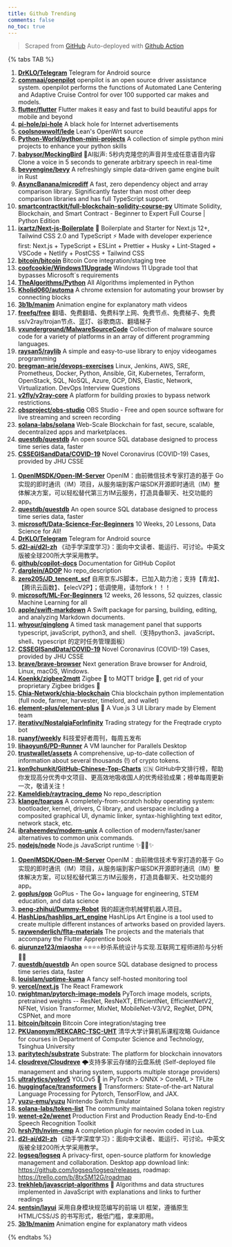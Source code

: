 ```yaml
---
title: Github Trending
comments: false
no_toc: true
---
```


> Scraped from [GitHub](https://github.com/trending)
Auto-deployed with [Github Action](https://docs.github.com/en/actions)

{% tabs TAB %}
<!-- tab Daily -->
1. [**DrKLO/Telegram**](https://github.com/DrKLO/Telegram)
Telegram for Android source
2. [**commaai/openpilot**](https://github.com/commaai/openpilot)
openpilot is an open source driver assistance system. openpilot performs the functions of Automated Lane Centering and Adaptive Cruise Control for over 100 supported car makes and models.
3. [**flutter/flutter**](https://github.com/flutter/flutter)
Flutter makes it easy and fast to build beautiful apps for mobile and beyond
4. [**pi-hole/pi-hole**](https://github.com/pi-hole/pi-hole)
A black hole for Internet advertisements
5. [**coolsnowwolf/lede**](https://github.com/coolsnowwolf/lede)
Lean's OpenWrt source
6. [**Python-World/python-mini-projects**](https://github.com/Python-World/python-mini-projects)
A collection of simple python mini projects to enhance your python skills
7. [**babysor/MockingBird**](https://github.com/babysor/MockingBird)
🚀AI拟声: 5秒内克隆您的声音并生成任意语音内容 Clone a voice in 5 seconds to generate arbitrary speech in real-time
8. [**bevyengine/bevy**](https://github.com/bevyengine/bevy)
A refreshingly simple data-driven game engine built in Rust
9. [**AsyncBanana/microdiff**](https://github.com/AsyncBanana/microdiff)
A fast, zero dependency object and array comparison library. Significantly faster than most other deep comparison libraries and has full TypeScript support.
10. [**smartcontractkit/full-blockchain-solidity-course-py**](https://github.com/smartcontractkit/full-blockchain-solidity-course-py)
Ultimate Solidity, Blockchain, and Smart Contract - Beginner to Expert Full Course | Python Edition
11. [**ixartz/Next-js-Boilerplate**](https://github.com/ixartz/Next-js-Boilerplate)
🚀 Boilerplate and Starter for Next.js 12+, Tailwind CSS 2.0 and TypeScript ⚡️ Made with developer experience first: Next.js + TypeScript + ESLint + Prettier + Husky + Lint-Staged + VSCode + Netlify + PostCSS + Tailwind CSS
12. [**bitcoin/bitcoin**](https://github.com/bitcoin/bitcoin)
Bitcoin Core integration/staging tree
13. [**coofcookie/Windows11Upgrade**](https://github.com/coofcookie/Windows11Upgrade)
Windows 11 Upgrade tool that bypasses Microsoft´s requirements
14. [**TheAlgorithms/Python**](https://github.com/TheAlgorithms/Python)
All Algorithms implemented in Python
15. [**Kholid060/automa**](https://github.com/Kholid060/automa)
A chrome extension for automating your browser by connecting blocks
16. [**3b1b/manim**](https://github.com/3b1b/manim)
Animation engine for explanatory math videos
17. [**freefq/free**](https://github.com/freefq/free)
翻墙、免费翻墙、免费科学上网、免费节点、免费梯子、免费ss/v2ray/trojan节点、蓝灯、谷歌商店、翻墙梯子
18. [**vxunderground/MalwareSourceCode**](https://github.com/vxunderground/MalwareSourceCode)
Collection of malware source code for a variety of platforms in an array of different programming languages.
19. [**raysan5/raylib**](https://github.com/raysan5/raylib)
A simple and easy-to-use library to enjoy videogames programming
20. [**bregman-arie/devops-exercises**](https://github.com/bregman-arie/devops-exercises)
Linux, Jenkins, AWS, SRE, Prometheus, Docker, Python, Ansible, Git, Kubernetes, Terraform, OpenStack, SQL, NoSQL, Azure, GCP, DNS, Elastic, Network, Virtualization. DevOps Interview Questions
21. [**v2fly/v2ray-core**](https://github.com/v2fly/v2ray-core)
A platform for building proxies to bypass network restrictions.
22. [**obsproject/obs-studio**](https://github.com/obsproject/obs-studio)
OBS Studio - Free and open source software for live streaming and screen recording
23. [**solana-labs/solana**](https://github.com/solana-labs/solana)
Web-Scale Blockchain for fast, secure, scalable, decentralized apps and marketplaces.
24. [**questdb/questdb**](https://github.com/questdb/questdb)
An open source SQL database designed to process time series data, faster
25. [**CSSEGISandData/COVID-19**](https://github.com/CSSEGISandData/COVID-19)
Novel Coronavirus (COVID-19) Cases, provided by JHU CSSE
<!-- endtab -->
<!-- tab Weekly -->
1. [**OpenIMSDK/Open-IM-Server**](https://github.com/OpenIMSDK/Open-IM-Server)
OpenIM：由前微信技术专家打造的基于 Go 实现的即时通讯（IM）项目，从服务端到客户端SDK开源即时通讯（IM）整体解决方案，可以轻松替代第三方IM云服务，打造具备聊天、社交功能的app。
2. [**questdb/questdb**](https://github.com/questdb/questdb)
An open source SQL database designed to process time series data, faster
3. [**microsoft/Data-Science-For-Beginners**](https://github.com/microsoft/Data-Science-For-Beginners)
10 Weeks, 20 Lessons, Data Science for All!
4. [**DrKLO/Telegram**](https://github.com/DrKLO/Telegram)
Telegram for Android source
5. [**d2l-ai/d2l-zh**](https://github.com/d2l-ai/d2l-zh)
《动手学深度学习》：面向中文读者、能运行、可讨论。中英文版被全球200所大学采用教学。
6. [**github/copilot-docs**](https://github.com/github/copilot-docs)
Documentation for GitHub Copilot
7. [**darglein/ADOP**](https://github.com/darglein/ADOP)
No repo_description
8. [**zero205/JD_tencent_scf**](https://github.com/zero205/JD_tencent_scf)
自用京东JS脚本，已加入助力池；支持【青龙】、【腾讯云函数】、【elecV2P】；低调使用，请勿fork！！！
9. [**microsoft/ML-For-Beginners**](https://github.com/microsoft/ML-For-Beginners)
12 weeks, 26 lessons, 52 quizzes, classic Machine Learning for all
10. [**apple/swift-markdown**](https://github.com/apple/swift-markdown)
A Swift package for parsing, building, editing, and analyzing Markdown documents.
11. [**whyour/qinglong**](https://github.com/whyour/qinglong)
A timed task management panel that supports typescript, javaScript, python3, and shell.（支持python3、javaScript、shell、typescript 的定时任务管理面板）
12. [**CSSEGISandData/COVID-19**](https://github.com/CSSEGISandData/COVID-19)
Novel Coronavirus (COVID-19) Cases, provided by JHU CSSE
13. [**brave/brave-browser**](https://github.com/brave/brave-browser)
Next generation Brave browser for Android, Linux, macOS, Windows.
14. [**Koenkk/zigbee2mqtt**](https://github.com/Koenkk/zigbee2mqtt)
Zigbee 🐝 to MQTT bridge 🌉, get rid of your proprietary Zigbee bridges 🔨
15. [**Chia-Network/chia-blockchain**](https://github.com/Chia-Network/chia-blockchain)
Chia blockchain python implementation (full node, farmer, harvester, timelord, and wallet)
16. [**element-plus/element-plus**](https://github.com/element-plus/element-plus)
🎉 A Vue.js 3 UI Library made by Element team
17. [**iterativv/NostalgiaForInfinity**](https://github.com/iterativv/NostalgiaForInfinity)
Trading strategy for the Freqtrade crypto bot
18. [**ruanyf/weekly**](https://github.com/ruanyf/weekly)
科技爱好者周刊，每周五发布
19. [**lihaoyun6/PD-Runner**](https://github.com/lihaoyun6/PD-Runner)
A VM launcher for Parallels Desktop
20. [**trustwallet/assets**](https://github.com/trustwallet/assets)
A comprehensive, up-to-date collection of information about several thousands (!) of crypto tokens.
21. [**kon9chunkit/GitHub-Chinese-Top-Charts**](https://github.com/kon9chunkit/GitHub-Chinese-Top-Charts)
🇨🇳 GitHub中文排行榜，帮助你发现高分优秀中文项目、更高效地吸收国人的优秀经验成果；榜单每周更新一次，敬请关注！
22. [**Kameldieb/raytracing_demo**](https://github.com/Kameldieb/raytracing_demo)
No repo_description
23. [**klange/toaruos**](https://github.com/klange/toaruos)
A completely-from-scratch hobby operating system: bootloader, kernel, drivers, C library, and userspace including a composited graphical UI, dynamic linker, syntax-highlighting text editor, network stack, etc.
24. [**ibraheemdev/modern-unix**](https://github.com/ibraheemdev/modern-unix)
A collection of modern/faster/saner alternatives to common unix commands.
25. [**nodejs/node**](https://github.com/nodejs/node)
Node.js JavaScript runtime ✨🐢🚀✨
<!-- endtab -->
<!-- tab Monthly -->
1. [**OpenIMSDK/Open-IM-Server**](https://github.com/OpenIMSDK/Open-IM-Server)
OpenIM：由前微信技术专家打造的基于 Go 实现的即时通讯（IM）项目，从服务端到客户端SDK开源即时通讯（IM）整体解决方案，可以轻松替代第三方IM云服务，打造具备聊天、社交功能的app。
2. [**goplus/gop**](https://github.com/goplus/gop)
GoPlus - The Go+ language for engineering, STEM education, and data science
3. [**peng-zhihui/Dummy-Robot**](https://github.com/peng-zhihui/Dummy-Robot)
我的超迷你机械臂机器人项目。
4. [**HashLips/hashlips_art_engine**](https://github.com/HashLips/hashlips_art_engine)
HashLips Art Engine is a tool used to create multiple different instances of artworks based on provided layers.
5. [**raywenderlich/flta-materials**](https://github.com/raywenderlich/flta-materials)
The projects and the materials that accompany the Flutter Apprentice book
6. [**qiurunze123/miaosha**](https://github.com/qiurunze123/miaosha)
⭐⭐⭐⭐秒杀系统设计与实现.互联网工程师进阶与分析🙋🐓
7. [**questdb/questdb**](https://github.com/questdb/questdb)
An open source SQL database designed to process time series data, faster
8. [**louislam/uptime-kuma**](https://github.com/louislam/uptime-kuma)
A fancy self-hosted monitoring tool
9. [**vercel/next.js**](https://github.com/vercel/next.js)
The React Framework
10. [**rwightman/pytorch-image-models**](https://github.com/rwightman/pytorch-image-models)
PyTorch image models, scripts, pretrained weights -- ResNet, ResNeXT, EfficientNet, EfficientNetV2, NFNet, Vision Transformer, MixNet, MobileNet-V3/V2, RegNet, DPN, CSPNet, and more
11. [**bitcoin/bitcoin**](https://github.com/bitcoin/bitcoin)
Bitcoin Core integration/staging tree
12. [**PKUanonym/REKCARC-TSC-UHT**](https://github.com/PKUanonym/REKCARC-TSC-UHT)
清华大学计算机系课程攻略 Guidance for courses in Department of Computer Science and Technology, Tsinghua University
13. [**paritytech/substrate**](https://github.com/paritytech/substrate)
Substrate: The platform for blockchain innovators
14. [**cloudreve/Cloudreve**](https://github.com/cloudreve/Cloudreve)
🌩支持多家云存储的云盘系统 (Self-deployed file management and sharing system, supports multiple storage providers)
15. [**ultralytics/yolov5**](https://github.com/ultralytics/yolov5)
YOLOv5 🚀 in PyTorch > ONNX > CoreML > TFLite
16. [**huggingface/transformers**](https://github.com/huggingface/transformers)
🤗 Transformers: State-of-the-art Natural Language Processing for Pytorch, TensorFlow, and JAX.
17. [**yuzu-emu/yuzu**](https://github.com/yuzu-emu/yuzu)
Nintendo Switch Emulator
18. [**solana-labs/token-list**](https://github.com/solana-labs/token-list)
The community maintained Solana token registry
19. [**wenet-e2e/wenet**](https://github.com/wenet-e2e/wenet)
Production First and Production Ready End-to-End Speech Recognition Toolkit
20. [**hrsh7th/nvim-cmp**](https://github.com/hrsh7th/nvim-cmp)
A completion plugin for neovim coded in Lua.
21. [**d2l-ai/d2l-zh**](https://github.com/d2l-ai/d2l-zh)
《动手学深度学习》：面向中文读者、能运行、可讨论。中英文版被全球200所大学采用教学。
22. [**logseq/logseq**](https://github.com/logseq/logseq)
A privacy-first, open-source platform for knowledge management and collaboration. Desktop app download link: https://github.com/logseq/logseq/releases, roadmap: https://trello.com/b/8txSM12G/roadmap
23. [**trekhleb/javascript-algorithms**](https://github.com/trekhleb/javascript-algorithms)
📝 Algorithms and data structures implemented in JavaScript with explanations and links to further readings
24. [**sentsin/layui**](https://github.com/sentsin/layui)
采用自身模块规范编写的前端 UI 框架，遵循原生 HTML/CSS/JS 的书写形式，极低门槛，拿来即用。
25. [**3b1b/manim**](https://github.com/3b1b/manim)
Animation engine for explanatory math videos
<!-- endtab -->
{% endtabs %}
